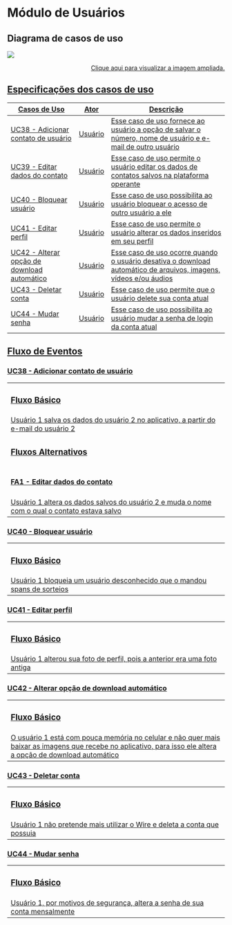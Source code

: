 # Módulo de Usuários

## Diagrama de casos de uso

<img src="docs/assets/img/modeling/uc_diagrams/UserCasesDiagram_Wire_Usuarios.png">

<p align="right">
<a href="https://user-images.githubusercontent.com/42645264/66132062-ddde5200-e5ca-11e9-93ac-1169ef9e4577.png"> Clique aqui para visualizar a imagem ampliada.
</p>

## Especificações dos casos de uso

|Casos de Uso|Ator|Descrição|
|---|---|------|
|UC38 - Adicionar contato de usuário| Usuário | Esse caso de uso fornece ao usuário a opção de salvar o número, nome de usuário e e-mail de outro usuário|
|UC39 - Editar dados do contato| Usuário | Esse caso de uso permite o usuário editar os dados de contatos salvos na plataforma operante|
|UC40 - Bloquear usuário| Usuário | Esse caso de uso possibilita ao usuário bloquear o acesso de outro usuário a ele|
|UC41 - Editar perfil| Usuário | Esse caso de uso permite o usuário alterar os dados inseridos em seu perfil|
|UC42 - Alterar opção de download automático| Usuário | Esse caso de uso ocorre quando o usuário desativa o download automático de arquivos, imagens, vídeos e/ou áudios|
|UC43 - Deletar conta| Usuário | Esse caso de uso permite que o usuário delete sua conta atual|
|UC44 - Mudar senha| Usuário | Esse caso de uso possibilita ao usuário mudar a senha de login da conta atual|

## Fluxo de Eventos

### **UC38 - Adicionar contato de usuário**
| |
| - |
| <h3> Fluxo Básico </h3> |
| Usuário 1 salva os dados do usuário 2 no aplicativo, a partir do e-mail do usuário 2 |
| <h3> Fluxos Alternativos </h3> |
| <h4><b> FA1 - Editar dados do contato </b></h4> |
| Usuário 1 altera os dados salvos do usuário 2 e muda o nome com o qual o contato estava salvo |

### **UC40 - Bloquear usuário**
| |
| - |
| <h3> Fluxo Básico </h3> |
| Usuário 1 bloqueia um usuário desconhecido que o mandou spans de sorteios |

### **UC41 - Editar perfil**
| |
| - |
| <h3> Fluxo Básico </h3> |
| Usuário 1 alterou sua foto de perfil, pois a anterior era uma foto antiga |

### **UC42 - Alterar opção de download automático**
| |
| - |
| <h3> Fluxo Básico </h3> |
| O usuário 1 está com pouca memória no celular e não quer mais baixar as imagens que recebe no aplicativo, para isso ele altera a opção de download automático |

### **UC43 - Deletar conta**
| |
| - |
| <h3> Fluxo Básico </h3> |
| Usuário 1 não pretende mais utilizar o Wire e deleta a conta que possuia |

### **UC44 - Mudar senha**
| |
| - |
| <h3> Fluxo Básico </h3> |
| Usuário 1, por motivos de segurança, altera a senha de sua conta mensalmente |